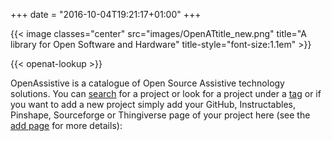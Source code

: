 +++
date = "2016-10-04T19:21:17+01:00"
+++

{{< image classes="center" src="images/OpenATtitle_new.png" title="A library for Open Software and Hardware" title-style="font-size:1.1em" >}}

<div class="home-lookup-wrp">
{{< openat-lookup >}}
</div>

<div class="intro">

OpenAssistive is a catalogue of Open Source Assistive technology solutions. You can <a href="/#search">search</a> for a project or look for a project under a <a href="/tags/">tag</a> or if you want to add a new project simply add your GitHub, Instructables, Pinshape, Sourceforge or Thingiverse page of your project here (see the <a href="/add">add page</a> for more details): 

</div>